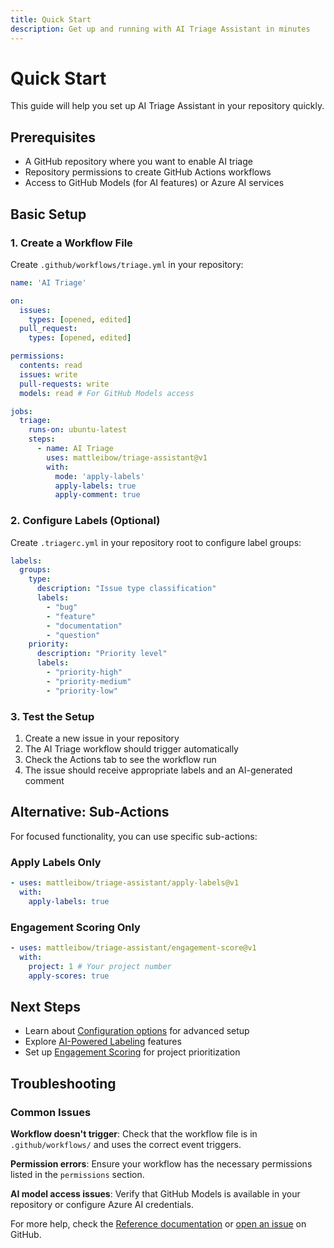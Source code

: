 ```yaml
---
title: Quick Start
description: Get up and running with AI Triage Assistant in minutes
---
```


# Quick Start

This guide will help you set up AI Triage Assistant in your repository quickly.

## Prerequisites

- A GitHub repository where you want to enable AI triage
- Repository permissions to create GitHub Actions workflows
- Access to GitHub Models (for AI features) or Azure AI services

## Basic Setup

### 1. Create a Workflow File

Create `.github/workflows/triage.yml` in your repository:

```yaml
name: 'AI Triage'

on:
  issues:
    types: [opened, edited]
  pull_request:
    types: [opened, edited]

permissions:
  contents: read
  issues: write
  pull-requests: write
  models: read # For GitHub Models access

jobs:
  triage:
    runs-on: ubuntu-latest
    steps:
      - name: AI Triage
        uses: mattleibow/triage-assistant@v1
        with:
          mode: 'apply-labels'
          apply-labels: true
          apply-comment: true
```

### 2. Configure Labels (Optional)

Create `.triagerc.yml` in your repository root to configure label groups:

```yaml
labels:
  groups:
    type:
      description: "Issue type classification"
      labels:
        - "bug"
        - "feature"
        - "documentation"
        - "question"
    priority:
      description: "Priority level"
      labels:
        - "priority-high"
        - "priority-medium" 
        - "priority-low"
```

### 3. Test the Setup

1. Create a new issue in your repository
2. The AI Triage workflow should trigger automatically
3. Check the Actions tab to see the workflow run
4. The issue should receive appropriate labels and an AI-generated comment

## Alternative: Sub-Actions

For focused functionality, you can use specific sub-actions:

### Apply Labels Only

```yaml
- uses: mattleibow/triage-assistant/apply-labels@v1
  with:
    apply-labels: true
```

### Engagement Scoring Only

```yaml
- uses: mattleibow/triage-assistant/engagement-score@v1
  with:
    project: 1 # Your project number
    apply-scores: true
```

## Next Steps

- Learn about [Configuration options](../configuration/) for advanced setup
- Explore [AI-Powered Labeling](../../features/ai-labeling/) features
- Set up [Engagement Scoring](../../features/engagement-scoring/) for project prioritization

## Troubleshooting

### Common Issues

**Workflow doesn't trigger**: Check that the workflow file is in `.github/workflows/` and uses the correct event triggers.

**Permission errors**: Ensure your workflow has the necessary permissions listed in the `permissions` section.

**AI model access issues**: Verify that GitHub Models is available in your repository or configure Azure AI credentials.

For more help, check the [Reference documentation](../../reference/) or [open an issue](https://github.com/mattleibow/triage-assistant/issues) on GitHub.